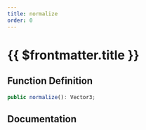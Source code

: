 ```yaml
---
title: normalize
order: 0
---
```


# {{ $frontmatter.title }}

## Function Definition

```ts
public normalize(): Vector3;
```

## Documentation

<!--@include: ./parts/normalize.md-->
